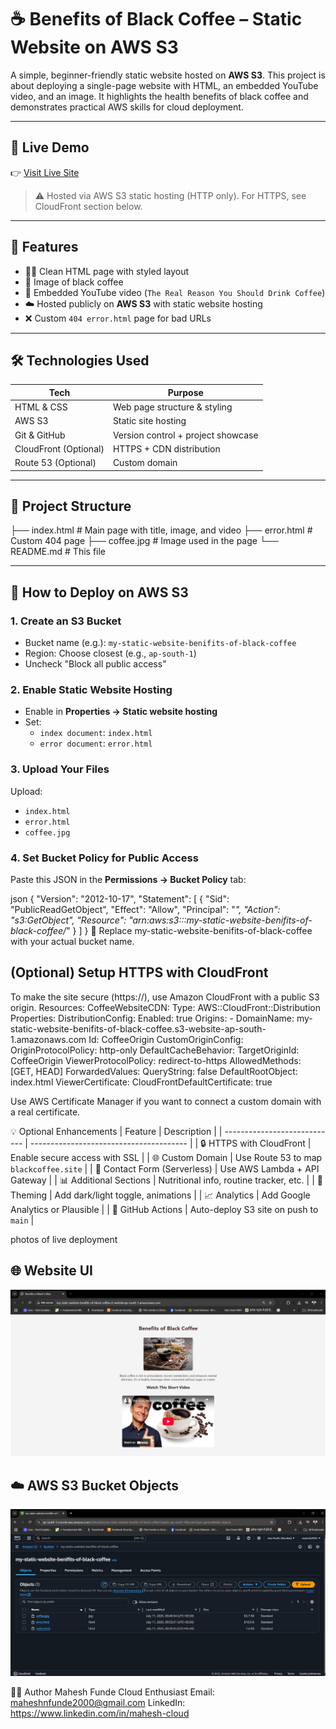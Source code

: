 # ☕ Benefits of Black Coffee – Static Website on AWS S3

A simple, beginner-friendly static website hosted on **AWS S3**. This project is about deploying a single-page website with HTML, an embedded YouTube video, and an image. It highlights the health benefits of black coffee and demonstrates practical AWS skills for cloud deployment.

---

## 🔗 Live Demo

👉 [Visit Live Site](http://my-static-website-benifits-of-black-coffee.s3-website.ap-south-1.amazonaws.com/) 

> ⚠️ Hosted via AWS S3 static hosting (HTTP only). For HTTPS, see CloudFront section below.

---

## 🧾 Features

- 🧑‍🍳 Clean HTML page with styled layout
- 📸 Image of black coffee
- 🎥 Embedded YouTube video (`The Real Reason You Should Drink Coffee`)
- ☁️ Hosted publicly on **AWS S3** with static website hosting
- ❌ Custom `404 error.html` page for bad URLs

---

## 🛠️ Technologies Used

| Tech        | Purpose                            |
|-------------|-------------------------------------|
| HTML & CSS  | Web page structure & styling        |
| AWS S3      | Static site hosting                 |
| Git & GitHub| Version control + project showcase  |
| CloudFront (Optional) | HTTPS + CDN distribution |
| Route 53 (Optional)   | Custom domain              |

---

## 📁 Project Structure

├── index.html # Main page with title, image, and video
├── error.html # Custom 404 page
├── coffee.jpg # Image used in the page
└── README.md # This file


---

## 🚀 How to Deploy on AWS S3

### 1. Create an S3 Bucket

- Bucket name (e.g.): `my-static-website-benifits-of-black-coffee`
- Region: Choose closest (e.g., `ap-south-1`)
- Uncheck "Block all public access"

### 2. Enable Static Website Hosting

- Enable in **Properties → Static website hosting**
- Set:
  - `index document`: `index.html`
  - `error document`: `error.html`

### 3. Upload Your Files

Upload:
- `index.html`
- `error.html`
- `coffee.jpg`

### 4. Set Bucket Policy for Public Access

Paste this JSON in the **Permissions → Bucket Policy** tab:
 
json
{
  "Version": "2012-10-17",
  "Statement": [
    {
      "Sid": "PublicReadGetObject",
      "Effect": "Allow",
      "Principal": "*",
      "Action": "s3:GetObject",
      "Resource": "arn:aws:s3:::my-static-website-benifits-of-black-coffee/*"
    }
  ]
}
🔁 Replace my-static-website-benifits-of-black-coffee with your actual bucket name.

## (Optional) Setup HTTPS with CloudFront
To make the site secure (https://), use Amazon CloudFront with a public S3 origin.
Resources:
  CoffeeWebsiteCDN:
    Type: AWS::CloudFront::Distribution
    Properties:
      DistributionConfig:
        Enabled: true
        Origins:
          - DomainName: my-static-website-benifits-of-black-coffee.s3-website-ap-south-1.amazonaws.com
            Id: CoffeeOrigin
            CustomOriginConfig:
              OriginProtocolPolicy: http-only
        DefaultCacheBehavior:
          TargetOriginId: CoffeeOrigin
          ViewerProtocolPolicy: redirect-to-https
          AllowedMethods: [GET, HEAD]
          ForwardedValues:
            QueryString: false
        DefaultRootObject: index.html
        ViewerCertificate:
          CloudFrontDefaultCertificate: true

Use AWS Certificate Manager if you want to connect a custom domain with a real certificate.

💡 Optional Enhancements
| Feature                      | Description                             |
| ---------------------------- | --------------------------------------- |
| 🔒 HTTPS with CloudFront     | Enable secure access with SSL           |
| 🌐 Custom Domain             | Use Route 53 to map `blackcoffee.site`  |
| 📩 Contact Form (Serverless) | Use AWS Lambda + API Gateway            |
| 📊 Additional Sections       | Nutritional info, routine tracker, etc. |
| 🎨 Theming                   | Add dark/light toggle, animations       |
| 📈 Analytics                 | Add Google Analytics or Plausible       |
| 🚀 GitHub Actions            | Auto-deploy S3 site on push to `main`   |

photos of live deployment 
## 🌐 Website UI

<img src="assets/website.png" alt="Website Screenshot" width="700"/>

## ☁️ AWS S3 Bucket Objects

<img src="assets/s3-bucket.png" alt="S3 Bucket Screenshot" width="700"/>




🧑‍💻 Author
Mahesh Funde
Cloud Enthusiast
Email: maheshnfunde2000@gmail.com
LinkedIn: https://www.linkedin.com/in/mahesh-cloud













